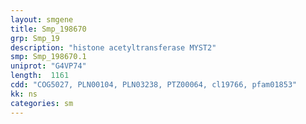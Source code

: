 ```yaml
---
layout: smgene
title: Smp_198670
grp: Smp_19
description: "histone acetyltransferase MYST2"
smp: Smp_198670.1
uniprot: "G4VP74"
length:  1161
cdd: "COG5027, PLN00104, PLN03238, PTZ00064, cl19766, pfam01853"
kk: ns
categories: sm
---
```

